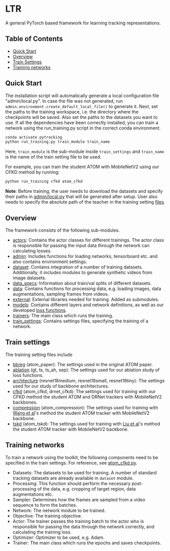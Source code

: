 # LTR

A general PyTorch based framework for learning tracking representations. 
## Table of Contents

* [Quick Start](#quick-start)
* [Overview](#overview)
* [Train Settings](#train-settings)
* [Training networks](#training-networks)

## Quick Start
The installation script will automatically generate a local configuration file  "admin/local.py". In case the file was not generated, run ```admin.environment.create_default_local_file()``` to generate it. Next, set the paths to the training workspace, 
i.e. the directory where the checkpoints will be saved. Also set the paths to the datasets you want to use. If all the dependencies have been correctly installed, you can train a network using the run_training.py script in the correct conda environment.  
```bash
conda activate pytracking
python run_training.py train_module train_name
```
Here, ```train_module``` is the sub-module inside ```train_settings``` and ```train_name``` is the name of the train setting file to be used.

For example, you can train the student ATOM with MobileNetV2 using our CFKD method by running:
```bash
python run_training cfkd atom_cfkd
```
**Note**: Before training, the user needs to download the datasets and specify their paths in [admin/local.py]() that will be generated after setup. User also needs to specify the absolute path of the teacher in the training setting [files](train_settings).


## Overview
The framework consists of the following sub-modules.  
 - [actors](actors): Contains the actor classes for different trainings. The actor class is responsible for passing the input data through the network can calculating losses.  
 - [admin](admin): Includes functions for loading networks, tensorboard etc. and also contains environment settings.  
 - [dataset](dataset): Contains integration of a number of training datasets. Additionally, it includes modules to generate synthetic videos from image datasets. 
 - [data_specs](data_specs): Information about train/val splits of different datasets.   
 - [data](data): Contains functions for processing data, e.g. loading images, data augmentations, sampling frames from videos.  
 - [external](external): External libraries needed for training. Added as submodules.  
 - [models](models): Contains different layers and network definitions, as well as our developed [loss functions](models/loss/distillation.py).  
 - [trainers](trainers): The main class which runs the training.  
 - [train_settings](train_settings): Contains settings files, specifying the training of a network.   
 
## Train settings
 The training setting files include

- [bbreg](train_settings/bbreg) (atom_paper): The settings used in the original ATOM paper.
- [ablation](train_settings/ablation) (gt, ts, ts_ah, sep): The settings used for our ablation study of loss functions.
- [architecture](train_settings/architecture) (resnet18medium, resnet18small, resnet18tiny): The settings used for our study of backbone architectures.
- [cfkd](train_settings/architecture) (atom_cfkd, drnet_cfkd): The settings used for training with our CFKD method the student ATOM and DRNet trackers with MobileNetV2 backbones.
- [compression](train_settings/compression) (atom_compression): The settings used for training with [Wang et al](https://ieeexplore.ieee.org/abstract/document/9080535?casa_token=iOe3fxsyvN4AAAAA:BuEYvFcYvTIgBVWtqkKlokDs_D1WiGYnuMQaQXKo7aT2cV9kYyhaGNbTtJKIuBWwgL0Y5CgBpA)'s method the student ATOM tracker with MobileNetV2 backbone.
- [tskd](train_settings/tskd) (atom_tskd): The settings used for training with [Liu et al](https://arxiv.org/abs/1907.10586)'s method the student ATOM tracker with MobileNetV2 backbone.

## Training networks
To train a network using the toolkit, the following components need to be specified in the train settings. For reference, see [atom_cfkd.py](train_settings/cfkd/atom_cfkd.py).  
- Datasets: The datasets to be used for training. A number of standard tracking datasets are already available in ```dataset``` module.  
- Processing: This function should perform the necessary post-processing of the data, e.g. cropping of target region, data augmentations etc.  
- Sampler: Determines how the frames are sampled from a video sequence to form the batches.  
- Network: The network module to be trained.  
- Objective: The training objective.  
- Actor: The trainer passes the training batch to the actor who is responsible for passing the data through the network correctly, and calculating the training loss.  
- Optimizer: Optimizer to be used, e.g. Adam.  
- Trainer: The main class which runs the epochs and saves checkpoints. 
 

 